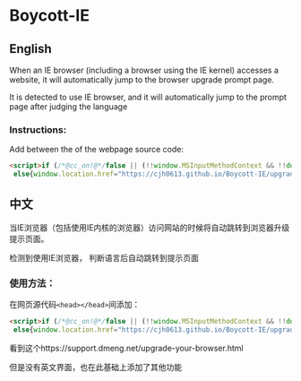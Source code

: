 # Boycott-IE
## English
When an IE browser (including a browser using the IE kernel) accesses a website, it will automatically jump to the browser upgrade prompt page.

It is detected to use IE browser, and it will automatically jump to the prompt page after judging the language

### Instructions:
Add between the <head></head> of the webpage source code:
```html
<script>if (/*@cc_on!@*/false || (!!window.MSInputMethodContext && !!document.documentMode)){var lang = navigator.language||navigator.userLanguage;lang = lang.substr(0, 2);if(lang == 'zh'){window.location.href="https://cjh0613.github.io/Boycott-IE/upgrade-your-browser/zh-cn.html";}
 else{window.location.href="https://cjh0613.github.io/Boycott-IE/upgrade-your-browser/en.html"}}</script>
```

## 中文
当IE浏览器（包括使用IE内核的浏览器）访问网站的时候将自动跳转到浏览器升级提示页面。

检测到使用IE浏览器，
判断语言后自动跳转到提示页面

### 使用方法：

在网页源代码`<head></head>`间添加：
```html
<script>if (/*@cc_on!@*/false || (!!window.MSInputMethodContext && !!document.documentMode)){var lang = navigator.language||navigator.userLanguage;lang = lang.substr(0, 2);if(lang == 'zh'){window.location.href="https://cjh0613.github.io/Boycott-IE/upgrade-your-browser/zh-cn.html";}
 else{window.location.href="https://cjh0613.github.io/Boycott-IE/upgrade-your-browser/en.html"}}</script>
```

 看到这个https://support.dmeng.net/upgrade-your-browser.html
 
 但是没有英文界面，也在此基础上添加了其他功能
